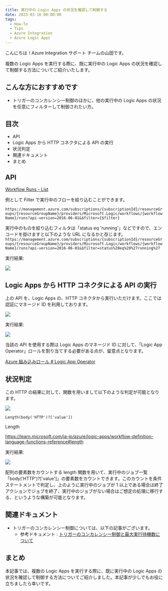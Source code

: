 ```yaml
---
title: 実行中の Logic Apps の状況を確認して制御する
date: 2023-03-16 00:00:00
tags:
  - How-To
  - Tips
  - Azure Integration
  - Azure Logic Apps 
---
```


こんにちは！Azure Integration サポート チームの山田です。

複数の Logic Apps を実行する際に、既に実行中の Logic Apps の状況を確認して制御する方法についてご紹介いたします。

<!-- more -->

## こんな方におすすめです
- トリガーのコンカレンシー制御のほかに、他の実行中の Logic Apps の状況を任意にフィルターして制御されたい方。

## 目次
- API
- Logic Apps から HTTP コネクタによる API の実行
- 状況判定
- 関連ドキュメント
- まとめ

## API

[Workflow Runs - List](https://learn.microsoft.com/en-us/rest/api/logic/workflow-runs/list?tabs=HTTP)

例として Filter で実行中のフローを絞り込むことができます。

`https://management.azure.com/subscriptions/{subscriptionId}/resourceGroups/{resourceGroupName}/providers/Microsoft.Logic/workflows/{workflowName}/runs?api-version=2016-06-01&$filter={$filter}`

実行中のものを絞り込むフィルタは「status eq 'running'」などですので、エンコードを掛けますと以下のような URL になるかと存じます。
`https://management.azure.com/subscriptions/{subscriptionId}/resourceGroups/{resourceGroupName}/providers/Microsoft.Logic/workflows/{workflowName}/runs?api-version=2016-06-01&$filter=status%20eq%20%27running%27`

実行結果:

![](WorkflowRunsList/WorkflowRunsList-1.png)

## Logic Apps から HTTP コネクタによる API の実行

上の API を、Logic Apps の、HTTP コネクタから実行いただけます。ここでは認証にマネージド ID を利用しております。

![](WorkflowRunsList/WorkflowRunsList-2.png)

実行結果:

![](WorkflowRunsList/WorkflowRunsList-3.png)

当該の API を使用する際は Logic Apps のマネージド ID に対して、「Logic App Operator」ロールを割り当てする必要がある点が、留意点となります。

[Azure 組み込みロール # Logic App Operator](https://learn.microsoft.com/ja-jp/azure/role-based-access-control/built-in-roles#logic-app-operator)


## 状況判定

この HTTP の結果に対して、関数を用いまして以下のような判定が可能となります。

![](WorkflowRunsList/WorkflowRunsList-4.png) 

`Length(body('HTTP')?['value'])`

Length

https://learn.microsoft.com/ja-jp/azure/logic-apps/workflow-definition-language-functions-reference#length

実行結果:

![](WorkflowRunsList/WorkflowRunsList-5.png) 

配列の要素数をカウントする length 関数を用いて、実行中のジョブ一覧「body('HTTP')?['value']」の要素数をカウントできます。このカウントを条件ステートメントで判定し、上のように実行中のジョブが 1 以上である場合は終了アクションでジョブを終了、実行中のジョブがない場合はご想定の処理に移行する、というような構築が可能となります。


## 関連ドキュメント
- トリガーのコンカレンシー制御については、以下の記事がございます。
  - 参考ドキュメント : [トリガーのコンカレンシー制御と最大実行待機数について](https://jpazinteg.github.io/blog/LogicApps/triggerConcurrency/)  

## まとめ

本記事では、複数の Logic Apps を実行する際に、既に実行中の Logic Apps の状況を確認して制御する方法についてご紹介しました。本記事が少しでもお役に立ちましたら幸いです。